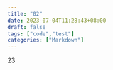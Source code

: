 ```yaml
---
title: "02"
date: 2023-07-04T11:28:43+08:00
draft: false
tags: ["code","test"]
categories: ["Markdown"]
---
```

23
